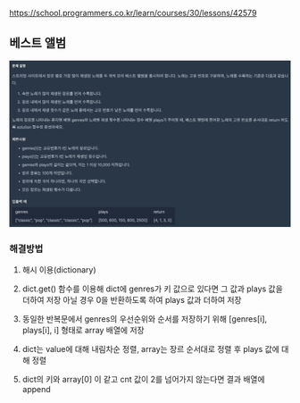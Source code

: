 https://school.programmers.co.kr/learn/courses/30/lessons/42579

## 베스트 앨범

![Alt text](image.png)

### 해결방법

1. 해시 이용(dictionary)

2. dict.get() 함수를 이용해 dict에 genres가 키 값으로 있다면 그 값과 plays 값을 더하여 저장 아닐 경우 0을 반환하도록 하여 plays 값과 더하여 저장

3. 동일한 반복문에서 genres의 우선순위와 순서를 저장하기 위해
  [genres[i], plays[i], i] 형태로 array 배열에 저장

4. dict는 value에 대해 내림차순 정렬, array는 장르 순서대로 정렬 후 plays 값에 대해 정렬

5. dict의 키와 array[0] 이 같고 cnt 값이 2를 넘어가지 않는다면 결과 배열에 append